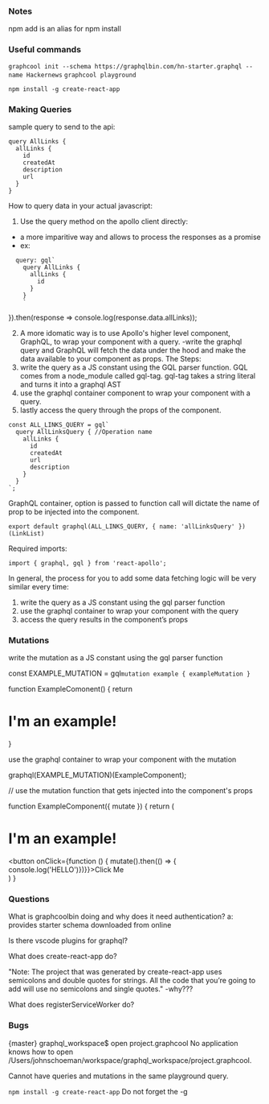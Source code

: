 ### Notes
npm add is an alias for npm install

### Useful commands


```graphcool init --schema https://graphqlbin.com/hn-starter.graphql --name Hackernews```
```graphcool playground```  

```npm install -g create-react-app```

### Making Queries
sample query to send to the api: 
```
query AllLinks {
  allLinks {
    id
    createdAt
    description
    url
  }
}
```

How to query data in your actual javascript:
1. Use the query method on the apollo client directly:
- a more imparitive way and allows to process the responses as a promise
- ex:
``` client.query({
  query: gql`
    query AllLinks {
      allLinks {
        id
      }
    }
    `
```
}).then(response => console.log(response.data.allLinks));

2. A more idomatic way is to use Apollo's higher level component, GraphQL, to wrap your component with a query.
-write the graphql query and GraphQL will fetch the data under the hood and make the data available to your component as props.
The Steps:
1. write the query as a JS constant using the GQL parser function.  GQL comes from a node_module called gql-tag.  gql-tag takes a string literal and turns it into a graphql AST
2. use the graphql container component to wrap your component with a query.
3. lastly access the query through the props of the component. 


```
const ALL_LINKS_QUERY = gql`
  query AllLinksQuery { //Operation name
    allLinks {
      id
      createdAt
      url
      description
    }
  }
`;
```

GraphQL container, option is passed to function call will dictate the name of prop to be injected into the component.
```
export default graphql(ALL_LINKS_QUERY, { name: 'allLinksQuery' })(LinkList)
```

Required imports:
```
import { graphql, gql } from 'react-apollo';
```

In general, the process for you to add some data fetching logic will be very similar every time:
1. write the query as a JS constant using the gql parser function
2. use the graphql container to wrap your component with the query
3. access the query results in the component’s props

### Mutations
write the mutation as a JS constant using the gql parser function

const EXAMPLE_MUTATION = gql`
  mutation example {
    exampleMutation
  }
`

function ExampleComonent() {
  return <h1>I'm an example!</h1>
}

use the graphql container to wrap your component with the mutation

graphql(EXAMPLE_MUTATION)(ExampleComponent);


// use the mutation function that gets injected into the component's props

function ExampleComponent({ mutate }) {
  return (
    <div>
      <h1>I'm an example!</h1>
      <button onClick={function () { mutate().then(() => { console.log('HELLO')})}}>Click Me</button>
    </div>
  )
}

### Questions
What is graphcoolbin doing and why does it need authentication?
a: provides starter schema downloaded from online

Is there vscode plugins for graphql?

What does create-react-app do?

"Note: The project that was generated by create-react-app uses semicolons and double quotes for strings. All the code that you’re going to add will use no semicolons and single quotes."  -why???

What does registerServiceWorker do?

### Bugs
  {master} graphql_workspace$ open project.graphcool 
  No application knows how to open /Users/johnschoeman/workspace/graphql_workspace/project.graphcool.

  Cannot have queries and mutations in the same playground query.

  ```npm install -g create-react-app```
  Do not forget the -g